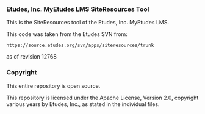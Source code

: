 ### Etudes, Inc. MyEtudes LMS SiteResources Tool

This is the SiteResources tool of the Etudes, Inc. MyEtudes LMS.

This code was taken from the Etudes SVN from:

```https://source.etudes.org/svn/apps/siteresources/trunk```

as of revision 12768

### Copyright

This entire repository is open source.

This repository is licensed under the Apache License, Version 2.0, copyright various years by Etudes, Inc., as stated in the individual files.
